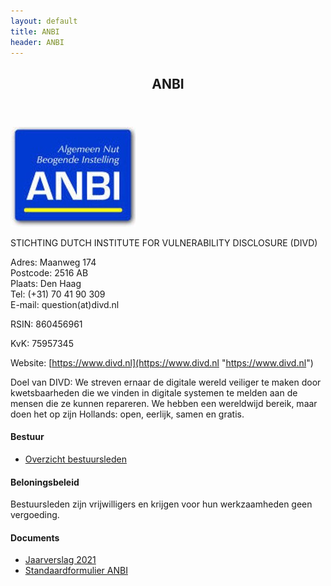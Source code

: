 ```yaml
---
layout: default
title: ANBI
header: ANBI
---
```

<header><h2>ANBI</h2></header>

![ANBI logo](/images/ANBI.jpg)

STICHTING DUTCH INSTITUTE FOR VULNERABILITY DISCLOSURE (DIVD)

Adres: Maanweg 174<br>Postcode: 2516 AB<br>Plaats: Den Haag<br>Tel: (+31) 70 41 90 309<br>E-mail: question(at)divd.nl

RSIN: 860456961

KvK: 75957345

Website: [https://www.divd.nl](https://www.divd.nl "https://www.divd.nl")

Doel van DIVD: We streven ernaar de digitale wereld veiliger te maken door kwetsbaarheden die we vinden in digitale systemen te melden aan de mensen die ze kunnen repareren. We hebben een wereldwijd bereik, maar doen het op zijn Hollands: open, eerlijk, samen en gratis.

#### Bestuur

* [Overzicht bestuursleden](/uploads/uittreksel_handelsregister_75957345.pdf "Overzicht bestuursleden")

#### Beloningsbeleid

Bestuursleden zijn vrijwilligers en krijgen voor hun werkzaamheden geen vergoeding.

#### Documents

* [Jaarverslag 2021](/uploads/DIVD%20jaarverslag%202021.pdf)
* [Standaardformulier ANBI](/uploads/Standaardformulier%20ANBI.pdf)

